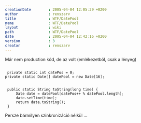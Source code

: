 ```yaml
---
creationDate        : 2005-04-04 12:05:39 +0200 
author              : renszarv 
title               : WTF/DatePool 
name                : WTF/DatePool 
layout              : wiki 
path                : WTF/DatePool 
date                : 2005-04-04 12:42:16 +0200 
version             : 3 
creator             : renszarv 
---
```

Már nem production kód, de az volt (emlékezetből, csak a lényeg)

```

 private static int datePos = 0;
private static Date[] datePool = new Date[16];


 public static String toString(long time) {
     Date date = datePool[datePos++ % datePool.length];
     date.setTime(time);
     return date.toString();
 }
```

 Persze bármilyen szinkronizáció nélkül ... 
